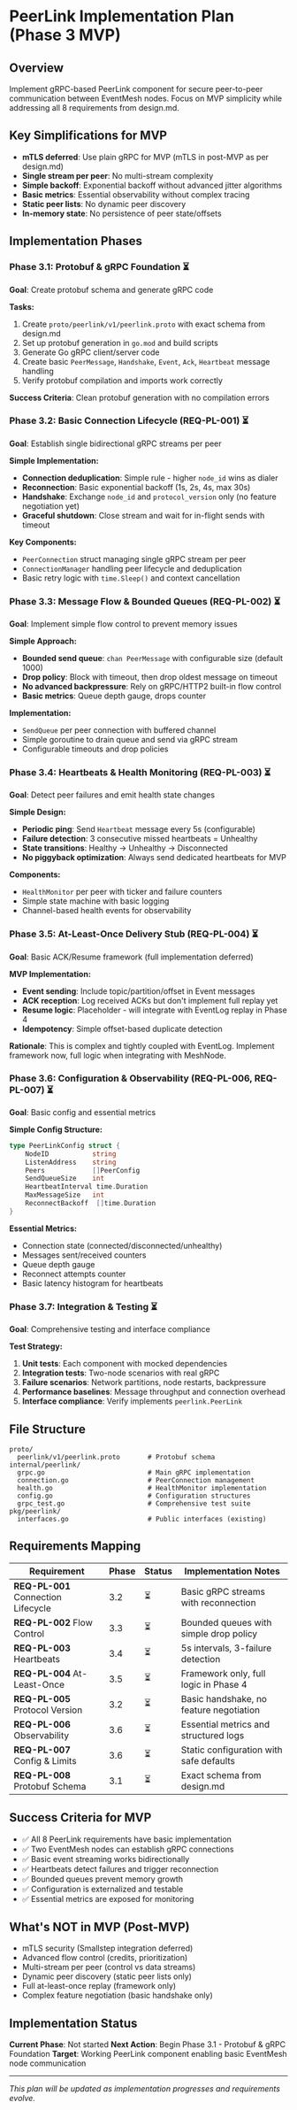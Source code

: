 # PeerLink Implementation Plan (Phase 3 MVP)

## Overview
Implement gRPC-based PeerLink component for secure peer-to-peer communication between EventMesh nodes. Focus on MVP simplicity while addressing all 8 requirements from design.md.

## Key Simplifications for MVP
- **mTLS deferred**: Use plain gRPC for MVP (mTLS in post-MVP as per design.md)
- **Single stream per peer**: No multi-stream complexity
- **Simple backoff**: Exponential backoff without advanced jitter algorithms
- **Basic metrics**: Essential observability without complex tracing
- **Static peer lists**: No dynamic peer discovery
- **In-memory state**: No persistence of peer state/offsets

## Implementation Phases

### **Phase 3.1: Protobuf & gRPC Foundation** ⏳
**Goal**: Create protobuf schema and generate gRPC code

**Tasks:**
1. Create `proto/peerlink/v1/peerlink.proto` with exact schema from design.md
2. Set up protobuf generation in `go.mod` and build scripts
3. Generate Go gRPC client/server code
4. Create basic `PeerMessage`, `Handshake`, `Event`, `Ack`, `Heartbeat` message handling
5. Verify protobuf compilation and imports work correctly

**Success Criteria**: Clean protobuf generation with no compilation errors

### **Phase 3.2: Basic Connection Lifecycle (REQ-PL-001)** ⏳
**Goal**: Establish single bidirectional gRPC streams per peer

**Simple Implementation:**
- **Connection deduplication**: Simple rule - higher `node_id` wins as dialer
- **Reconnection**: Basic exponential backoff (1s, 2s, 4s, max 30s)
- **Handshake**: Exchange `node_id` and `protocol_version` only (no feature negotiation yet)
- **Graceful shutdown**: Close stream and wait for in-flight sends with timeout

**Key Components:**
- `PeerConnection` struct managing single gRPC stream per peer
- `ConnectionManager` handling peer lifecycle and deduplication
- Basic retry logic with `time.Sleep()` and context cancellation

### **Phase 3.3: Message Flow & Bounded Queues (REQ-PL-002)** ⏳
**Goal**: Implement simple flow control to prevent memory issues

**Simple Approach:**
- **Bounded send queue**: `chan PeerMessage` with configurable size (default 1000)
- **Drop policy**: Block with timeout, then drop oldest message on timeout
- **No advanced backpressure**: Rely on gRPC/HTTP2 built-in flow control
- **Basic metrics**: Queue depth gauge, drops counter

**Implementation:**
- `SendQueue` per peer connection with buffered channel
- Simple goroutine to drain queue and send via gRPC stream
- Configurable timeouts and drop policies

### **Phase 3.4: Heartbeats & Health Monitoring (REQ-PL-003)** ⏳
**Goal**: Detect peer failures and emit health state changes

**Simple Design:**
- **Periodic ping**: Send `Heartbeat` message every 5s (configurable)
- **Failure detection**: 3 consecutive missed heartbeats = Unhealthy
- **State transitions**: Healthy → Unhealthy → Disconnected
- **No piggyback optimization**: Always send dedicated heartbeats for MVP

**Components:**
- `HealthMonitor` per peer with ticker and failure counters
- Simple state machine with basic logging
- Channel-based health events for observability

### **Phase 3.5: At-Least-Once Delivery Stub (REQ-PL-004)** ⏳
**Goal**: Basic ACK/Resume framework (full implementation deferred)

**MVP Implementation:**
- **Event sending**: Include topic/partition/offset in Event messages
- **ACK reception**: Log received ACKs but don't implement full replay yet
- **Resume logic**: Placeholder - will integrate with EventLog replay in Phase 4
- **Idempotency**: Simple offset-based duplicate detection

**Rationale**: This is complex and tightly coupled with EventLog. Implement framework now, full logic when integrating with MeshNode.

### **Phase 3.6: Configuration & Observability (REQ-PL-006, REQ-PL-007)** ⏳
**Goal**: Basic config and essential metrics

**Simple Config Structure:**
```go
type PeerLinkConfig struct {
    NodeID           string
    ListenAddress    string
    Peers            []PeerConfig
    SendQueueSize    int
    HeartbeatInterval time.Duration
    MaxMessageSize   int
    ReconnectBackoff  []time.Duration
}
```

**Essential Metrics:**
- Connection state (connected/disconnected/unhealthy)
- Messages sent/received counters
- Queue depth gauge
- Reconnect attempts counter
- Basic latency histogram for heartbeats

### **Phase 3.7: Integration & Testing** ⏳
**Goal**: Comprehensive testing and interface compliance

**Test Strategy:**
1. **Unit tests**: Each component with mocked dependencies
2. **Integration tests**: Two-node scenarios with real gRPC
3. **Failure scenarios**: Network partitions, node restarts, backpressure
4. **Performance baselines**: Message throughput and connection overhead
5. **Interface compliance**: Verify implements `peerlink.PeerLink`

## File Structure
```
proto/
  peerlink/v1/peerlink.proto       # Protobuf schema
internal/peerlink/
  grpc.go                          # Main gRPC implementation
  connection.go                    # PeerConnection management
  health.go                        # HealthMonitor implementation
  config.go                        # Configuration structures
  grpc_test.go                     # Comprehensive test suite
pkg/peerlink/
  interfaces.go                    # Public interfaces (existing)
```

## Requirements Mapping

| Requirement | Phase | Status | Implementation Notes |
|-------------|-------|--------|---------------------|
| **REQ-PL-001** Connection Lifecycle | 3.2 | ⏳ | Basic gRPC streams with reconnection |
| **REQ-PL-002** Flow Control | 3.3 | ⏳ | Bounded queues with simple drop policy |
| **REQ-PL-003** Heartbeats | 3.4 | ⏳ | 5s intervals, 3-failure detection |
| **REQ-PL-004** At-Least-Once | 3.5 | ⏳ | Framework only, full logic in Phase 4 |
| **REQ-PL-005** Protocol Version | 3.2 | ⏳ | Basic handshake, no feature negotiation |
| **REQ-PL-006** Observability | 3.6 | ⏳ | Essential metrics and structured logs |
| **REQ-PL-007** Config & Limits | 3.6 | ⏳ | Static configuration with safe defaults |
| **REQ-PL-008** Protobuf Schema | 3.1 | ⏳ | Exact schema from design.md |

## Success Criteria for MVP
- ✅ All 8 PeerLink requirements have basic implementation
- ✅ Two EventMesh nodes can establish gRPC connections
- ✅ Basic event streaming works bidirectionally
- ✅ Heartbeats detect failures and trigger reconnection
- ✅ Bounded queues prevent memory growth
- ✅ Configuration is externalized and testable
- ✅ Essential metrics are exposed for monitoring

## What's NOT in MVP (Post-MVP)
- mTLS security (Smallstep integration deferred)
- Advanced flow control (credits, prioritization)
- Multi-stream per peer (control vs data streams)
- Dynamic peer discovery (static peer lists only)
- Full at-least-once replay (framework only)
- Complex feature negotiation (basic handshake only)

## Implementation Status

**Current Phase**: Not started
**Next Action**: Begin Phase 3.1 - Protobuf & gRPC Foundation
**Target**: Working PeerLink component enabling basic EventMesh node communication

---

*This plan will be updated as implementation progresses and requirements evolve.*